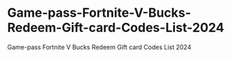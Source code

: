 # Game-pass-Fortnite-V-Bucks-Redeem-Gift-card-Codes-List-2024
Game-pass Fortnite V Bucks Redeem Gift card Codes List 2024

